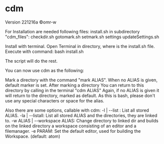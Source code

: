 # cdm
Version 221216a
©omr-w

For Installation are needed following files:
install.sh
in subdirectory "cdm_files":
checkdir.sh
gotomark.sh
setmark.sh
settings
updateSettings.sh

Install with terminal. Open Terminal in directory, where is the install.sh file. Execute with command:
bash install.sh

The script will do the rest.

You can now use cdm as the following:

Mark a directory with the command "mark ALIAS". When no ALIAS is given, default marker is set.
After marking a directory You can return to this directory by calling in the terminal
"cdm ALIAS" Again, if no ALIAS is given it will return to the directory, marked as default.
As this is bash, please don't use any special characters or space for the alias.

Also there are some options, callable with cdm:
-l | --list : List all stored ALIAS.
-la | --listall: List all stored ALIAS and the directories, they are linked to.
-w ALIAS | --workspace ALIAS: Change directory to linked dir and builds on the linked directory a workspace consisting of an editor and a filemanager.
-e PARAM: Set the default editor, used for building the Workspace. (default: atom)
